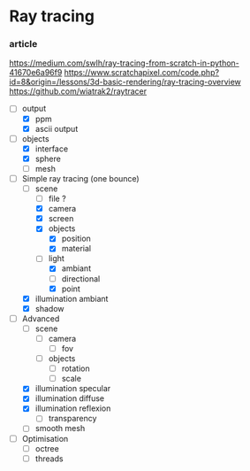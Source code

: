 # Ray tracing

### article
https://medium.com/swlh/ray-tracing-from-scratch-in-python-41670e6a96f9
https://www.scratchapixel.com/code.php?id=8&origin=/lessons/3d-basic-rendering/ray-tracing-overview
https://github.com/wiatrak2/raytracer

- [ ] output
    - [X] ppm
    - [X] ascii output
- [ ] objects
    - [X] interface
    - [X] sphere
    - [ ] mesh
- [ ] Simple ray tracing (one bounce)
    - [ ] scene
        - [ ] file ?
        - [X] camera
        - [X] screen
        - [X] objects
            - [X] position
            - [X] material
        - [ ] light
            - [X] ambiant
            - [ ] directional
            - [X] point
    - [X] illumination ambiant
    - [X] shadow

- [ ] Advanced
    - [ ] scene
        - [ ] camera
            - [ ] fov
        - [ ] objects
            - [ ] rotation
            - [ ] scale
    - [X] illumination specular
    - [X] illumination diffuse
    - [X] illumination reflexion
        - [ ] transparency
    - [ ] smooth mesh
- [ ] Optimisation
    - [ ] octree
    - [ ] threads
